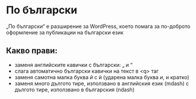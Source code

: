# По български

„По български“ е разширение за WordPress, което помага за по-доброто оформление за публикации на български език

## Какво прави:

* заменя английските кавички с български: &#8222; и &#8220;
* слага автоматично български кавички на текст в &lt;q&gt; таг
* заменя самотна малка буква <em>й</em> с &#1117; (ударена малка буква <em>и</em>, и кратко)
* заменя много дългото тире, използвано в английския език (mdash) с дългото тире, използвано в българския (ndash)

